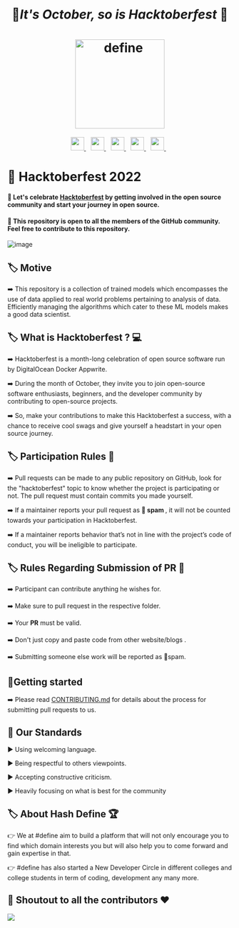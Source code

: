 <h1 align="center">	&#127875;<b><i>It's October, so is Hacktoberfest</i></b>	&#127875; </h1>

<h1 align="center">
<img src="https://user-images.githubusercontent.com/72879445/193361781-0828d28c-4f81-4d82-93a3-38f2ce76a453.png" alt="define" width="200">

</h1>

<p align="center">  
 <a href="https://discord.gg/7cXb8c9RTj">
    <img width="30px" src="https://www.vectorlogo.zone/logos/discordapp/discordapp-tile.svg" />
  </a>&ensp;
   
  <a href="https://www.linkedin.com/company/defineweare/mycompany?trk=people-guest_people_search-card">
    <img width="30px" src="https://www.vectorlogo.zone/logos/linkedin/linkedin-icon.svg" />
  </a>&ensp;
  
  <a href="https://www.instagram.com/hash_define/">
    <img width="30px" src="https://www.vectorlogo.zone/logos/instagram/instagram-icon.svg" />
   </a>&ensp;
 
  <a href="https://www.youtube.com/channel/UCDqf3_N1l7s0dVAVycN8FQA">
    <img width="30px" src="https://seeklogo.com/images/Y/youtube-2017-icon-logo-D1FE045118-seeklogo.com.png" />
   </a>&ensp;

   <a href="mailto:hashdefinebpit@gmail.com">
    <img width="30px" src="https://seeklogo.com/images/G/gmail-new-2020-logo-32DBE11BB4-seeklogo.com.png" />
   </a>&ensp;
</p>

# :gift: Hacktoberfest 2022
#### :dart: Let's celebrate [Hacktoberfest](https://hacktoberfest.com/) by getting involved in the open source community and start your journey in open source.
#### :dart: This repository is open to all the members of the GitHub community. Feel free to contribute to this repository.<br>


<p align="center">
  <!-- <img src="https://i.ibb.co/NxXxwHX/define-logo.jpg" alt="define-logo" border="0"></a> -->
  
![image](https://user-images.githubusercontent.com/96205648/193408591-1c9cf31d-b6c8-49ba-9ee4-f9bf832cf686.png)

</p>


<!-- <p align="center">
  <a><img src="https://qph.fs.quoracdn.net/main-qimg-82b7314fe96c4a2d8f3088207a4afd8d" alt="define" width="500"></a>
  <br>
  <br> -->
  
## :label: Motive

➡️ This repository is  a collection of trained models which encompasses the use of data applied to real world problems pertaining to analysis of data. Efficiently managing the algorithms which cater to these ML models makes a good data scientist.

## :label: What is Hacktoberfest ? :computer:

➡️ Hacktoberfest is a month-long celebration of open source software run by DigitalOcean Docker Appwrite.  

➡️ During the month of October, they invite you to join open-source software enthusiasts, beginners, and the developer community by contributing to open-source projects.

➡️ So, make your contributions to make this Hacktoberfest a success, with a chance to receive cool swags and give yourself a headstart in your open source journey.


## :label: Participation Rules 📝

➡️ Pull requests can be made to any public repository on GitHub, look for the "hacktoberfest" topic to know whether the project is participating or not. The pull request must contain commits you made yourself. 

➡️ If a maintainer reports your pull request as 🔴<b> spam </b>, it will not be counted towards your participation in Hacktoberfest.

➡️ If a maintainer reports behavior that’s not in line with the project’s code of conduct, you will be ineligible to participate.


##  :label:  Rules Regarding Submission of PR :bookmark:
➡️ Participant can contribute anything he wishes for.

➡️ Make sure to pull request in the respective folder. 

➡️ Your <b>PR</b> must be valid.

➡️ Don't just copy and paste code from other website/blogs .

➡️ Submitting someone else work will be reported as 🔴spam.


  <!-- <p align="center">
  <a><img src="https://qph.fs.quoracdn.net/main-qimg-82b7314fe96c4a2d8f3088207a4afd8d" alt="define" width="500"></a>
  <br>
  <br> -->
## 🌟Getting started
➡️ Please read [CONTRIBUTING.md](/CONTRIBUTING.md) for details about the process for submitting pull requests to us.

## 📜 Our Standards

:arrow_forward: Using welcoming language.

:arrow_forward: Being respectful to others viewpoints.

:arrow_forward: Accepting constructive criticism.

:arrow_forward: Heavily focusing on what is best for the community
    

## :label: About Hash Define :trophy:

:point_right: We at  #define aim to build a platform that will not only encourage you to find which domain interests you but will also help you to come forward and gain expertise in that.

:point_right: #define has also started a New Developer Circle in different colleges and college students in term of coding, development any many more.

 ## 	:game_die: Shoutout to all the contributors ❤️

<a href="https://github.com/hash-define-organization/Hacktober-AI-ML/graphs/contributors">
  <img src="https://contrib.rocks/image?repo=hash-define-organization/Hacktober-AI-ML" />
</a>
